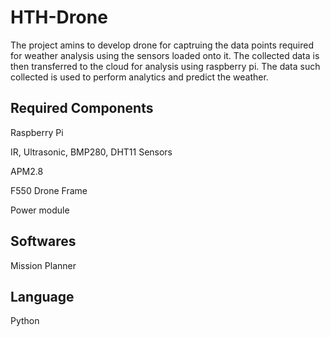 # HTH-Drone
The project amins to develop drone for captruing the data points required for weather analysis using the sensors loaded onto it. The collected data is then transferred to the cloud for analysis using raspberry pi. The data such collected is used to perform analytics and predict the weather.


## Required Components
Raspberry Pi

IR, Ultrasonic, BMP280, DHT11 Sensors

APM2.8

F550 Drone Frame

Power module

## Softwares
Mission Planner

## Language
Python
